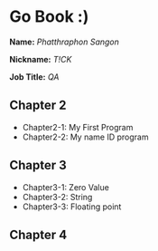 # Go Book :)
**Name:** *Phatthraphon Sangon*

**Nickname:** *T!CK*

**Job Title:** *QA*
## Chapter 2
* Chapter2-1: My First Program
* Chapter2-2: My name ID program
## Chapter 3
* Chapter3-1: Zero Value
* Chapter3-2: String
* Chapter3-3: Floating point
## Chapter 4  
